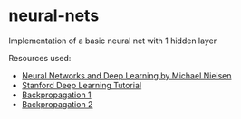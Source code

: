 # neural-nets
Implementation of a basic neural net with 1 hidden layer

Resources used: 

* [Neural Networks and Deep Learning by Michael Nielsen](http://neuralnetworksanddeeplearning.com/)
* [Stanford Deep Learning Tutorial](http://ufldl.stanford.edu/tutorial/)
* [Backpropagation 1](http://citeseerx.ist.psu.edu/viewdoc/download?doi=10.1.1.304.5533&rep=rep1&type=pdf)
* [Backpropagation 2](https://github.com/mtomassoli/papers/blob/master/backprop.pdf)

